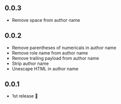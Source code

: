 ## 0.0.3
- Remove space from author name

## 0.0.2
- Remove parentheses of numericals in author name
- Remove role name from author name
- Remove trailing payload from author name
- Strip author name
- Unescape HTML in author name

## 0.0.1
- 1st release :tada:
